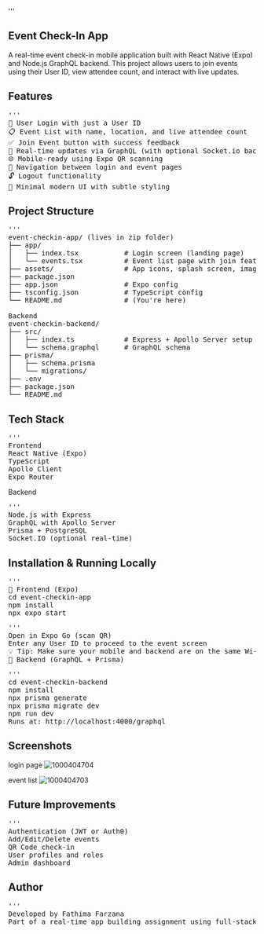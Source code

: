 '''
## Event Check-In App
A real-time event check-in mobile application built with React Native (Expo) and Node.js GraphQL backend. This project allows users to join events using their User ID, view attendee count, and interact with live updates.

## Features
<pre>'''
📲 User Login with just a User ID
📋 Event List with name, location, and live attendee count
✅ Join Event button with success feedback
🔄 Real-time updates via GraphQL (with optional Socket.io backend)
🌐 Mobile-ready using Expo QR scanning
🧭 Navigation between login and event pages
🔓 Logout functionality
🎨 Minimal modern UI with subtle styling
</pre>

## Project Structure
<pre>'''
event-checkin-app/ (lives in zip folder)
├── app/
│   ├── index.tsx           # Login screen (landing page)
│   └── events.tsx          # Event list page with join feature
├── assets/                 # App icons, splash screen, images
├── package.json
├── app.json                # Expo config
├── tsconfig.json           # TypeScript config
└── README.md               # (You're here)

Backend 
event-checkin-backend/
├── src/
│   ├── index.ts            # Express + Apollo Server setup
│   └── schema.graphql      # GraphQL schema
├── prisma/
│   ├── schema.prisma
│   └── migrations/
├── .env
├── package.json
└── README.md
</pre>
## Tech Stack
<pre>'''
Frontend
React Native (Expo)
TypeScript
Apollo Client
Expo Router
</pre>
Backend
<pre>'''
Node.js with Express
GraphQL with Apollo Server
Prisma + PostgreSQL
Socket.IO (optional real-time)
</pre>
## Installation & Running Locally
<pre>'''
🔹 Frontend (Expo)
cd event-checkin-app
npm install
npx expo start
</pre>
<pre>'''
Open in Expo Go (scan QR)
Enter any User ID to proceed to the event screen
💡 Tip: Make sure your mobile and backend are on the same Wi-Fi network
🔹 Backend (GraphQL + Prisma)
</pre>
<pre>'''
cd event-checkin-backend
npm install
npx prisma generate
npx prisma migrate dev
npm run dev
Runs at: http://localhost:4000/graphql
</pre>
## Screenshots

login page
![1000404704](https://github.com/user-attachments/assets/b6982d28-7256-4cd3-a0de-906a17e9377f)


event list
![1000404703](https://github.com/user-attachments/assets/5ecd389b-2437-42ba-8fde-0be511a2acf2)

## Future Improvements
<pre>'''
Authentication (JWT or Auth0)
Add/Edit/Delete events
QR Code check-in
User profiles and roles
Admin dashboard
</pre>
## Author
<pre>'''
Developed by Fathima Farzana
Part of a real-time app building assignment using full-stack technologies.
</pre>

